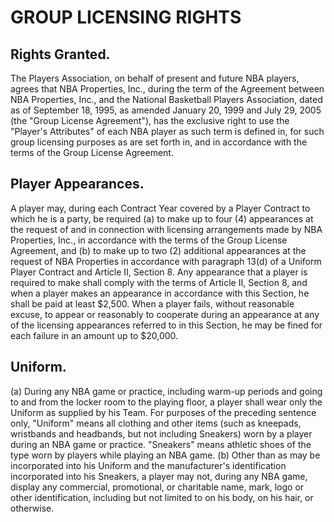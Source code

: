 # GROUP LICENSING RIGHTS

## Rights Granted.

The Players Association, on behalf of present and future NBA players, agrees that NBA Properties, Inc., during the term of the Agreement between NBA Properties, Inc., and the National Basketball Players Association, dated as of September 18, 1995, as amended January 20, 1999 and July 29, 2005 (the "Group License Agreement"), has the exclusive right to use the "Player's Attributes" of each NBA player as such term is defined in, for such group licensing purposes as are set forth in, and in accordance with the terms of the Group License Agreement.

## Player Appearances.

A player may, during each Contract Year covered by a Player Contract to which he is a party, be required (a) to make up to four (4) appearances at the request of and in connection with licensing arrangements made by NBA Properties, Inc., in accordance with the terms of the Group License Agreement, and (b) to make up to two (2) additional appearances at the request of NBA Properties in accordance with paragraph 13(d) of a Uniform Player Contract and Article II, Section 8. Any appearance that a player is required to make shall comply with the terms of Article II, Section 8, and when a player makes an appearance in accordance with this Section, he shall be paid at least \$2,500. When a player fails, without reasonable excuse, to appear or reasonably to cooperate during an appearance at any of the licensing appearances referred to in this Section, he may be fined for each failure in an amount up to \$20,000.

## Uniform.

(a) During any NBA game or practice, including warm-up periods and going to and from the locker room to the playing floor, a player shall wear only the Uniform as supplied by his Team. For purposes of the preceding sentence only, "Uniform" means all clothing and other items (such as kneepads, wristbands and headbands, but not including Sneakers) worn by a player during an NBA game or practice. "Sneakers" means athletic shoes of the type worn by players while playing an NBA game.
(b) Other than as may be incorporated into his Uniform and the manufacturer's identification incorporated into his Sneakers, a player may not, during any NBA game, display any commercial, promotional, or charitable name, mark, logo or other identification, including but not limited to on his body, on his hair, or otherwise.
